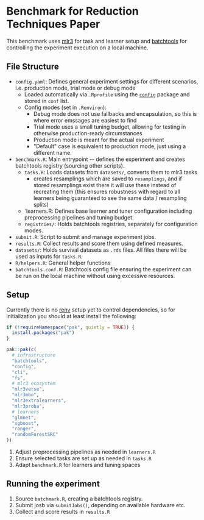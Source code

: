 # Benchmark for Reduction Techniques Paper

This benchmark uses [mlr3](https://mlr3.mlr-org.com/) for task and learner setup and [batchtools](https://mllg.github.io/batchtools/index.html) for controlling the experiment execution on a local machine.


## File Structure

- `config.yaml`: Defines general experiment settings for different scenarios, i.e. production mode, trial mode or debug mode
  - Loaded automatically via `.Rprofile` using the [`config`](https://rstudio.github.io/config/) package and stored in `conf` list.
  - Config modes (set in `.Renviron`):
    - Debug mode does not use fallbacks and encapsulation, so this is where error emssages are easiest to find
    - Trial mode uses a small tuning budget, allowing for testing in otherwise production-ready circumstances
    - Production mode is meant for the actual experiment
    - "Default" case is equivalent to production mode, just using a different name.
- `benchmark.R`: Main entrypoint -- defines the experiment and creates batchtools registry (sourcing other scripts).
  - `tasks.R`: Loads datasets from `datasets/`, converts them to mlr3 tasks
      - creates resamplings which are saved to `resamplings`, and if stored resamplings exist there it will use these instead of recreating them
        (this ensures robustness with regard to all learners being guaranteed to see the same data / resampling splits)
  - `learners.R: Defines base learner and tuner configuration including preprocessing pipelines and tuning budget.
  - `registries/`: Holds batchtools registries, separately for configuration modes.
- `submit.R`: Script to submit and manage experiment jobs.
- `results.R`: Collect results and score them using defined measures.
- `datasets/`: Holds survival datasets as `.rds` files. All files there will be used as inputs for `tasks.R`.
- `R/helpers.R`: General helper functions
- `batchtools.conf.R`: Batchtools config file ensuring the experiment can be run on the local machine without using excessive resources.

## Setup

Currently there is no [renv]() setup yet to control dependencies, so for initialization you should at least install the following:

```r
if (!requireNamespace("pak", quietly = TRUE)) {
  install.packages("pak")
}

pak::pak(c(
  # infrastructure
  "batchtools",
  "config",
  "cli",
  "fs",
  # mlr3 ecosystem
  "mlr3verse",
  "mlr3mbo",
  "mlr3extralearners",
  "mlr3proba",
  # learners
  "glmnet",
  "xgboost",
  "ranger",
  "randomForestSRC"
))
```



1. Adjust preprocessing pipelines as needed in `learners.R`
2. Ensure selected tasks are set up as needed in `tasks.R`
3. Adapt `benchmark.R` for learners and tuning spaces

## Running the experiment

1. Source `batchmark.R`, creating a batchtools registry.
2. Submit josb via `submitJobs()`, depending on available hardware etc.
3. Collect and score results in `results.R`
